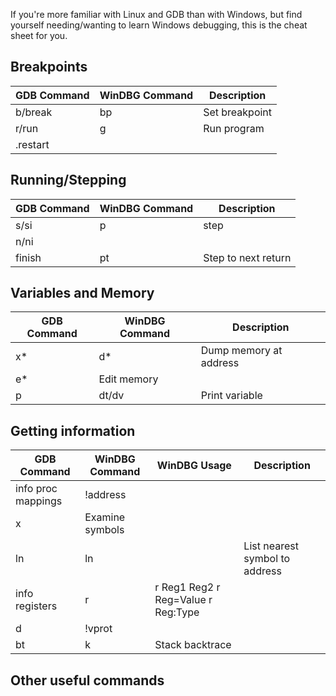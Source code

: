 If you're more familiar with Linux and GDB than with Windows, but find yourself needing/wanting to learn Windows debugging, this is the cheat sheet for you.


## Breakpoints

GDB Command  | WinDBG Command  | Description
--|---|--
b/break  | bp  |  Set breakpoint
r/run | g | Run program |
 |  .restart  |   |


## Running/Stepping

GDB Command  | WinDBG Command  | Description
--|---|--
s/si| p  |  step
n/ni | |
finish |  pt  | Step to next return  |

## Variables and Memory

GDB Command  | WinDBG Command  | Description
--|---|--
x*  | d*  |  Dump memory at address
 | e* | Edit memory
p  | dt/dv  |  Print variable


## Getting information

GDB Command  | WinDBG Command  | WinDBG Usage | Description
--|---|--| --
info proc mappings | !address  |   |
 | x | Examine symbols |
ln  | ln | |  List nearest symbol to address|
info registers  | r  |  r Reg1  Reg2 r Reg=Value r Reg:Type |
d  |  !vprot |   |  
bt  |  k | Stack backtrace  |  



## Other useful commands
